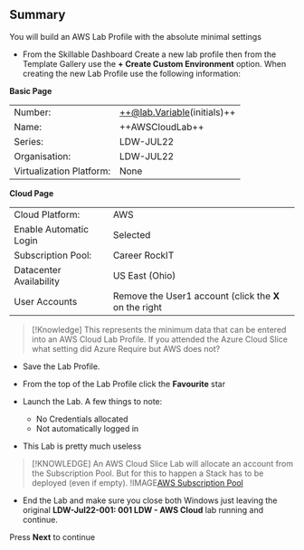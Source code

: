 
## Summary
You will build an AWS Lab Profile with the absolute minimal settings

- From the Skillable Dashboard Create a new lab profile then from the Template Gallery use the **+ Create Custom Environment** option.  When creating the new Lab Profile use the following information:

**Basic Page**

|||
|---------------|--------------------------|
| Number:       | ++@lab.Variable(initials)++  |
| Name:         | ++AWSCloudLab++ |
| Series:       | LDW-JUL22                |
| Organisation: | LDW-JUL22                |
| Virtualization Platform: | None |

**Cloud Page**

|||
|---------------|--------------------------|
| Cloud Platform:       | AWS                     |
| Enable Automatic Login | Selected |
| Subscription Pool:    | Career RockIT |
| Datacenter Availability | US East (Ohio) |
| User Accounts | Remove the User1 account (click the **X** on the right |

>[!Knowledge] This represents the minimum data that can be entered into an AWS Cloud Lab Profile.  If you attended the Azure Cloud Slice what setting did Azure Require but AWS does not?

- Save the Lab Profile.
- From the top of the Lab Profile click the **Favourite** star

 - Launch the Lab.  A few things to note:
    - No Credentials allocated
    - Not automatically logged in
- This Lab is pretty much useless

>[!KNOWLEDGE] An AWS Cloud Slice Lab will allocate an account from the Subscription Pool.  But for this to happen a Stack has to be deployed (even if empty). 
!IMAGE[AWS Subscription Pool](images/image1.jpg)
 
 - End the Lab and make sure you close both Windows just leaving the original **LDW-Jul22-001: 001 LDW - AWS Cloud** lab running and continue.

Press **Next** to continue
